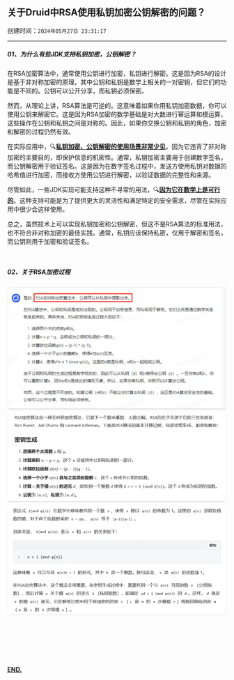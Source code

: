 ## 关于Druid中RSA使用私钥加密公钥解密的问题？

创建时间：`2024年05月27日 23:31:17`

---

##### 01、为什么有些JDK支持私钥加密，公钥解密？

在RSA加密算法中，通常使用公钥进行加密，私钥进行解密。这是因为RSA的设计是基于非对称加密的原理，其中公钥和私钥是数学上相关的一对密钥，但它们的功能是不同的。公钥可以公开分享，而私钥必须保密。

然而，从理论上讲，RSA算法是可逆的。这意味着如果你用私钥加密数据，你可以使用公钥来解密它。这是因为RSA加密的数学基础是对大数进行幂运算和模运算，这些操作在公钥和私钥之间是对称的。因此，如果你交换公钥和私钥的角色，加密和解密的过程仍然有效。

在实际应用中，🔍**<u>私钥加密、公钥解密的使用场景非常少见</u>**，因为它违背了非对称加密的主要目的，即保护信息的机密性。通常，私钥加密主要用于创建数字签名，而公钥解密用于验证签名。这是因为在数字签名过程中，发送方使用私钥对数据的哈希值进行加密，而接收方使用公钥进行解密，以验证数据的完整性和来源。

尽管如此，一些JDK实现可能支持这种不寻常的用法，🔍**<u>因为它在数学上是可行的</u>**。这种支持可能是为了提供更大的灵活性和满足特定的安全需求，尽管在实际应用中很少会这样使用。

总之，虽然技术上可以实现私钥加密和公钥解密，但这不是RSA算法的标准用法，也不符合非对称加密的最佳实践。通常，私钥应该保持私密，仅用于解密和签名，而公钥则用于加密和验证签名。

<br/>

##### 02、关于RSA加密过程

 ![关于RSA加密过程](https://github.com/MagicFollower/abc-cloud/blob/main/abc/druid-multi-datasource-demo/doc/RSA%E9%9D%9E%E5%AF%B9%E7%A7%B0%E5%8A%A0%E5%AF%86%E8%BF%87%E7%A8%8B.png)





<br/>

<br/>

<br/>

<br/>

<br/>

**<u>END.</u>**